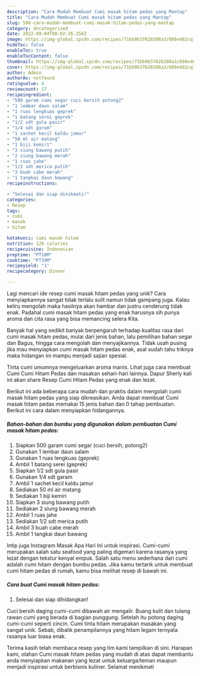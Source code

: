 ```yaml
---
description: "Cara Mudah Membuat Cumi masak hitam pedas yang Mantap"
title: "Cara Mudah Membuat Cumi masak hitam pedas yang Mantap"
slug: 508-cara-mudah-membuat-cumi-masak-hitam-pedas-yang-mantap
category: Uncategorized
date: 2022-09-04T08:02:26.256Z
image: https://img-global.cpcdn.com/recipes/71bb9b37628208a3/680x482cq70/cumi-masak-hitam-pedas-foto-resep-utama.jpg
hideToc: false
enableToc: true
enableTocContent: false
thumbnail: https://img-global.cpcdn.com/recipes/71bb9b37628208a3/680x482cq70/cumi-masak-hitam-pedas-foto-resep-utama.jpg
cover: https://img-global.cpcdn.com/recipes/71bb9b37628208a3/680x482cq70/cumi-masak-hitam-pedas-foto-resep-utama.jpg
author: Admin
authorAv: notfound
ratingvalue: 4
reviewcount: 17
recipeingredient:
- "500 garam cumi segar cuci bersih potong2"
- "1 lembar daun salam"
- "1 ruas lengkuas geprek"
- "1 batang serei geprek"
- "1/2 sdt gula pasir"
- "1/4 sdt garam"
- "1 sachet kecil kaldu jamur"
- "50 ml air matang"
- "1 biji kemiri"
- "3 siung bawang putih"
- "2 siung bawang merah"
- "1 ruas jahe"
- "1/2 sdt merica putih"
- "3 buah cabe merah"
- "1 tangkai daun bawang"
recipeinstructions:

- "Selesai dan siap dinikmati!"
categories:
- Resep
tags:
- cumi
- masak
- hitam

katakunci: cumi masak hitam 
nutrition: 128 calories
recipecuisine: Indonesian
preptime: "PT10M"
cooktime: "PT39M"
recipeyield: "1"
recipecategory: Dinner

---
```





Lagi mencari ide resep cumi masak hitam pedas yang unik? Cara menyiapkannya sangat tidak terlalu sulit namun tidak gampang juga. Kalau keliru mengolah maka hasilnya akan hambar dan justru cenderung tidak enak. Padahal cumi masak hitam pedas yang enak harusnya sih punya aroma dan cita rasa yang bisa memancing selera Kita.





Banyak hal yang sedikit banyak berpengaruh terhadap kualitas rasa dari cumi masak hitam pedas, mulai dari jenis bahan, lalu pemilihan bahan segar dan Bagus, hingga cara mengolah dan menyajikannya. Tidak usah pusing jika mau menyiapkan cumi masak hitam pedas enak,      asal sudah tahu triknya maka hidangan ini mampu menjadi sajian spesial.














Tinta cumi umumnya mengeluarkan aroma manis. Lihat juga cara membuat Cumi Cumi Hitam Pedas dan masakan sehari-hari lainnya. Dapur Sherly kali ini akan share Resep Cumi Hitam Pedas yang enak dan lezat.






Berikut ini ada beberapa cara mudah dan praktis dalam mengolah cumi masak hitam pedas yang siap dikreasikan. Anda dapat membuat Cumi masak hitam pedas memakai 15 jenis bahan dan 0 tahap pembuatan. Berikut ini cara dalam menyiapkan hidangannya.

<!--inarticleads1-->

##### Bahan-bahan dan bumbu yang digunakan dalam pembuatan Cumi masak hitam pedas:

1. Siapkan 500 garam cumi segar (cuci bersih, potong2)
1. Gunakan 1 lembar daun salam
1. Gunakan 1 ruas lengkuas (geprek)
1. Ambil 1 batang serei (geprek)
1. Siapkan 1/2 sdt gula pasir
1. Gunakan 1/4 sdt garam
1. Ambil 1 sachet kecil kaldu jamur
1. Sediakan 50 ml air matang
1. Sediakan 1 biji kemiri
1. Siapkan 3 siung bawang putih
1. Sediakan 2 siung bawang merah
1. Ambil 1 ruas jahe
1. Sediakan 1/2 sdt merica putih
1. Ambil 3 buah cabe merah
1. Ambil 1 tangkai daun bawang


Intip juga Instagram Masak Apa Hari Ini untuk inspirasi. Cumi-cumi merupakan salah satu seafood yang paling digemari karena rasanya yang lezat dengan tekstur kenyal empuk. Salah satu menu sederhana dari cumi adalah cumi hitam dengan bumbu pedas. Jika kamu tertarik untuk membuat cumi hitam pedas di rumah, kamu bisa melihat resep di bawah ini. 

<!--inarticleads2-->

##### Cara buat Cumi masak hitam pedas:


1. Selesai dan siap dihidangkan!

Cuci bersih daging cumi-cumi dibawah air mengalir. Buang kulit dan tulang rawan cumi yang berada di bagian punggung. Setelah itu potong daging cumi-cumi seperti cincin. Cumi tinta hitam merupakan masakan yang sangat unik. Sebab, dibalik penampilannya yang hitam legam ternyata rasanya luar biasa enak. 

Terima kasih telah membaca resep yang tim kami tampilkan di sini. Harapan kami, olahan Cumi masak hitam pedas yang mudah di atas dapat membantu anda menyiapkan makanan yang lezat untuk keluarga/teman maupun menjadi inspirasi untuk berbisnis kuliner. Selamat menikmati
